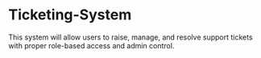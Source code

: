 # Ticketing-System
This system will allow users to raise, manage, and resolve support tickets with proper role-based access and admin control.
